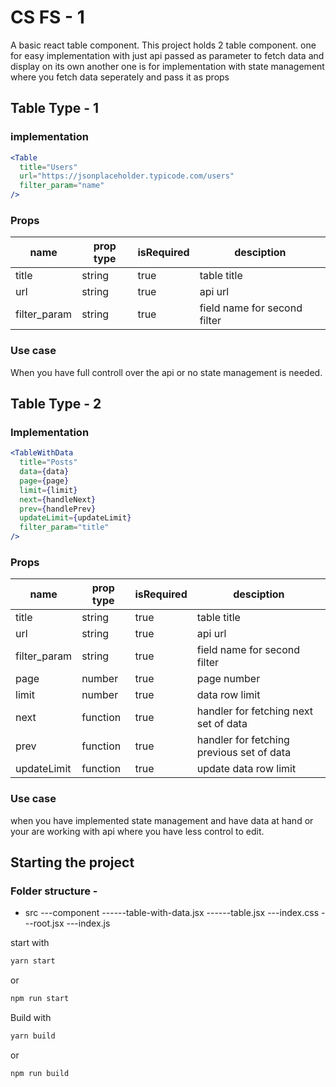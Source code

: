 # CS FS - 1

A basic react table component. This project holds 2 table component.
one for easy implementation with just api passed as parameter to fetch data and display on its own
another one is for implementation with state management where you fetch data seperately and pass it as props

## Table Type - 1

### implementation

```jsx
<Table
  title="Users"
  url="https://jsonplaceholder.typicode.com/users"
  filter_param="name"
/>
```

### Props

| name         | prop type | isRequired | desciption                   |
|--------------|-----------|------------|------------------------------|
| title        | string    | true       | table title                  |
| url          | string    | true       | api url                      |
| filter_param | string    | true       | field name for second filter |

### Use case

When you have full controll over the api or no state management is needed.

## Table Type - 2

### Implementation

```jsx
<TableWithData
  title="Posts"
  data={data}
  page={page}
  limit={limit}
  next={handleNext}
  prev={handlePrev}
  updateLimit={updateLimit}
  filter_param="title"
/>
```

### Props 

| name         | prop type | isRequired | desciption                                |
|--------------|-----------|------------|-------------------------------------------|
| title        | string    | true       | table title                               |
| url          | string    | true       | api url                                   |
| filter_param | string    | true       | field name for second filter              |
| page         | number    | true       | page number                               |
| limit        | number    | true       | data row limit                            |
| next         | function  | true       | handler for fetching next set of data     |
| prev         | function  | true       | handler for fetching previous set of data |
| updateLimit  | function  | true       | update data row limit                     |


### Use case

when you have implemented state management and have data at hand or your are working with 
api where you have less control to edit. 


## Starting the project 

### Folder structure - 

- src 
---component
------table-with-data.jsx
------table.jsx
---index.css
---root.jsx
---index.js

start with 

```bash
yarn start
```
or 

```bash
npm run start
```

Build with 

```bash
yarn build
```
or 

```bash
npm run build
```

